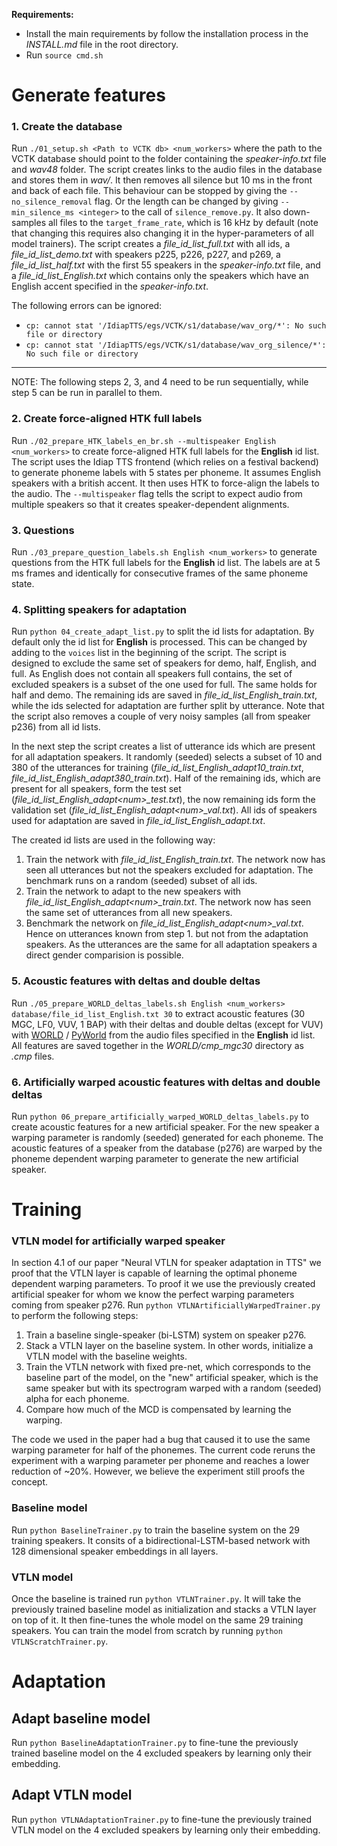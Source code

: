 **Requirements:**
- Install the main requirements by follow the installation process in the *INSTALL.md* file in the root directory.  
- Run ``source cmd.sh``  


# Generate features

### 1. Create the database
Run `./01_setup.sh <Path to VCTK db> <num_workers>` where the path to the VCTK database should point to the folder containing the *speaker-info.txt* file and *wav48* folder. The script creates links to the audio files in the database and stores them in *wav/*. It then removes all silence but 10 ms in the front and back of each file. This behaviour can be stopped by giving the `--no_silence_removal` flag. Or the length can be changed by giving `--min_silence_ms <integer>` to the call of `silence_remove.py`. It also down-samples all files to the `target_frame_rate`, which is 16 kHz by default (note that changing this requires also changing it in the hyper-parameters of all model trainers). The script creates a *file_id_list_full.txt* with all ids, a *file_id_list_demo.txt* with speakers p225, p226, p227, and p269, a *file_id_list_half.txt* with the first 55 speakers in the *speaker-info.txt* file, and a *file_id_list_English.txt* which contains only the speakers which have an English accent specified in the *speaker-info.txt*.

The following errors can be ignored:
* `cp: cannot stat '/IdiapTTS/egs/VCTK/s1/database/wav_org/*': No such file or directory`
* `cp: cannot stat '/IdiapTTS/egs/VCTK/s1/database/wav_org_silence/*': No such file or directory`

***
NOTE: The following steps 2, 3, and 4 need to be run sequentially, while step 5 can be run in parallel to them.

### 2. Create force-aligned HTK full labels
Run `./02_prepare_HTK_labels_en_br.sh --multispeaker English <num_workers>` to create force-aligned HTK full labels for the **English** id list. The script uses the Idiap TTS frontend (which relies on a festival backend) to generate phoneme labels with 5 states per phoneme. It assumes English speakers with a british accent. It then uses HTK to force-align the labels to the audio. The `--multispeaker` flag tells the script to expect audio from multiple speakers so that it creates speaker-dependent alignments.

### 3. Questions
Run `./03_prepare_question_labels.sh English <num_workers>` to generate questions from the HTK full labels for the **English** id list. The labels are at 5 ms frames and identically for consecutive frames of the same phoneme state.

### 4. Splitting speakers for adaptation
Run `python 04_create_adapt_list.py` to split the id lists for adaptation. By default only the id list for **English** is processed. This can be changed by adding to the `voices` list in the beginning of the script. The script is designed to exclude the same set of speakers for demo, half, English, and full. As English does not contain all speakers full contains, the set of excluded speakers is a subset of the one used for full. The same holds for half and demo. The remaining ids are saved in *file_id_list_English_train.txt*, while the ids selected for adaptation are further split by utterance. Note that the script also removes a couple of very noisy samples (all from speaker p236) from all id lists.

In the next step the script creates a list of utterance ids which are present for all adaptation speakers. It randomly (seeded) selects a subset of 10 and 380 of the utterances for training (*file_id_list_English_adapt10_train.txt*, *file_id_list_English_adapt380_train.txt*). Half of the remaining ids, which are present for all speakers, form the test set (*file_id_list_English_adapt\<num\>_test.txt*), the now remaining ids form the validation set (*file_id_list_English_adapt\<num\>_val.txt*). All ids of speakers used for adaptation are saved in *file_id_list_English_adapt.txt*.

The created id lists are used in the following way:
1. Train the network with *file_id_list_English_train.txt*. The network now has seen all utterances but not the speakers excluded for adaptation. The benchmark runs on a random (seeded) subset of all ids.
2. Train the network to adapt to the new speakers with *file_id_list_English_adapt\<num\>_train.txt*. The network now has seen the same set of utterances from all new speakers.
3. Benchmark the network on *file_id_list_English_adapt\<num\>_val.txt*. Hence on utterances known from step 1. but not from the adaptation speakers. As the utterances are the same for all adaptation speakers a direct gender comparision is possible.

### 5. Acoustic features with deltas and double deltas
Run `./05_prepare_WORLD_deltas_labels.sh English <num_workers> database/file_id_list_English.txt 30` to extract acoustic features (30 MGC, LF0, VUV, 1 BAP) with their deltas and double deltas (except for VUV) with [WORLD](https://github.com/mmorise/World) / [PyWorld](https://github.com/JeremyCCHsu/Python-Wrapper-for-World-Vocoder) from the audio files specified in the **English** id list. All features are saved together in the *WORLD/cmp_mgc30* directory as *.cmp* files. 

### 6. Artificially warped acoustic features with deltas and double deltas
Run `python 06_prepare_artificially_warped_WORLD_deltas_labels.py` to create acoustic features for a new artificial speaker. For the new speaker a warping parameter is randomly (seeded) generated for each phoneme. The acoustic features of a speaker from the database (p276) are warped by the phoneme dependent warping parameter to generate the new artificial speaker.



# Training

### VTLN model for artificially warped speaker
In section 4.1 of our paper "Neural VTLN for speaker adaptation in TTS" we proof that the VTLN layer is capable of learning the optimal phoneme dependent warping parameters. To proof it we use the previously created artificial speaker for whom we know the perfect warping parameters coming from speaker p276. Run `python VTLNArtificiallyWarpedTrainer.py` to perform the following steps:

1. Train a baseline single-speaker (bi-LSTM) system on speaker p276.
1. Stack a VTLN layer on the baseline system. In other words, initialize a VTLN model with the baseline weights.
1. Train the VTLN network with fixed pre-net, which corresponds to the baseline part of the model, on the "new" artificial speaker, which is the same speaker but with its spectrogram warped with a random (seeded) alpha for each phoneme.
1. Compare how much of the MCD is compensated by learning the warping.

The code we used in the paper had a bug that caused it to use the same warping parameter for half of the phonemes. The current code reruns the experiment with a warping parameter per phoneme and reaches a lower reduction of ~20%. However, we believe the experiment still proofs the concept.

### Baseline model

Run `python BaselineTrainer.py` to train the baseline system on the 29 training speakers. It consits of a bidirectional-LSTM-based network with 128 dimensional speaker embeddings in all layers.

### VTLN model

Once the baseline is trained run `python VTLNTrainer.py`. It will take the previously trained baseline model as initialization and stacks a VTLN layer on top of it. It then fine-tunes the whole model on the same 29 training speakers. You can train the model from scratch by running `python VTLNScratchTrainer.py`.

# Adaptation

## Adapt baseline model

Run `python BaselineAdaptationTrainer.py` to fine-tune the previously trained baseline model on the 4 excluded speakers by learning only their embedding.

## Adapt VTLN model

Run `python VTLNAdaptationTrainer.py` to fine-tune the previously trained VTLN model on the 4 excluded speakers by learning only their embedding.